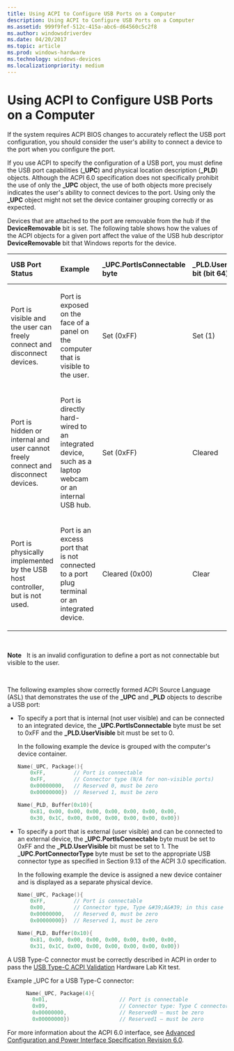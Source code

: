 ```yaml
---
title: Using ACPI to Configure USB Ports on a Computer
description: Using ACPI to Configure USB Ports on a Computer
ms.assetid: 999f9fef-512c-415a-abc6-d64560c5c2f8
ms.author: windowsdriverdev
ms.date: 04/20/2017
ms.topic: article
ms.prod: windows-hardware
ms.technology: windows-devices
ms.localizationpriority: medium
---
```


# Using ACPI to Configure USB Ports on a Computer


If the system requires ACPI BIOS changes to accurately reflect the USB port configuration, you should consider the user's ability to connect a device to the port when you configure the port.

If you use ACPI to specify the configuration of a USB port, you must define the USB port capabilities (**_UPC**) and physical location description (**_PLD**) objects. Although the ACPI 6.0 specification does not specifically prohibit the use of only the **_UPC** object, the use of both objects more precisely indicates the user's ability to connect devices to the port. Using only the **_UPC** object might not set the device container grouping correctly or as expected.

Devices that are attached to the port are removable from the hub if the **DeviceRemovable** bit is set. The following table shows how the values of the ACPI objects for a given port affect the value of the USB hub descriptor **DeviceRemovable** bit that Windows reports for the device.

<table>
<colgroup>
<col width="20%" />
<col width="20%" />
<col width="20%" />
<col width="20%" />
<col width="20%" />
</colgroup>
<thead>
<tr class="header">
<th align="left">USB Port Status</th>
<th align="left">Example</th>
<th align="left">_UPC.PortIsConnectable byte</th>
<th align="left">_PLD.UserVisible bit (bit 64)</th>
<th align="left">Resulting DeviceRemovable Bit Value</th>
</tr>
</thead>
<tbody>
<tr class="odd">
<td align="left"><p>Port is visible and the user can freely connect and disconnect devices.</p></td>
<td align="left"><p>Port is exposed on the face of a panel on the computer that is visible to the user.</p></td>
<td align="left"><p>Set (0xFF)</p></td>
<td align="left"><p>Set (1)</p></td>
<td align="left"><p>Set</p></td>
</tr>
<tr class="even">
<td align="left"><p>Port is hidden or internal and user cannot freely connect and disconnect devices.</p></td>
<td align="left"><p>Port is directly hard-wired to an integrated device, such as a laptop webcam or an internal USB hub.</p></td>
<td align="left"><p>Set (0xFF)</p></td>
<td align="left"><p>Cleared</p></td>
<td align="left"><p>Cleared</p></td>
</tr>
<tr class="odd">
<td align="left"><p>Port is physically implemented by the USB host controller, but is not used.</p></td>
<td align="left"><p>Port is an excess port that is not connected to a port plug terminal or an integrated device.</p></td>
<td align="left"><p>Cleared (0x00)</p></td>
<td align="left"><p>Clear</p></td>
<td align="left"><p>Cleared</p></td>
</tr>
</tbody>
</table>

 

**Note**   It is an invalid configuration to define a port as not connectable but visible to the user.

 

The following examples show correctly formed ACPI Source Language (ASL) that demonstrates the use of the **_UPC** and **_PLD** objects to describe a USB port:

-   To specify a port that is internal (not user visible) and can be connected to an integrated device, the **_UPC.PortIsConnectable** byte must be set to 0xFF and the **_PLD.UserVisible** bit must be set to 0.

    In the following example the device is grouped with the computer's device container.

    ```cpp
    Name(_UPC, Package(){
        0xFF,         // Port is connectable
        0xFF,         // Connector type (N/A for non-visible ports)
        0x00000000,   // Reserved 0, must be zero
        0x00000000})  // Reserved 1, must be zero

    Name(_PLD, Buffer(0x10){
        0x81, 0x00, 0x00, 0x00, 0x00, 0x00, 0x00, 0x00,
        0x30, 0x1C, 0x00, 0x00, 0x00, 0x00, 0x00, 0x00})
    ```

-   To specify a port that is external (user visible) and can be connected to an external device, the **_UPC.PortIsConnectable** byte must be set to 0xFF and the **_PLD.UserVisible** bit must be set to 1. The _**UPC**.**PortConnectorType** byte must be set to the appropriate USB connector type as specified in Section 9.13 of the ACPI 3.0 specification.

    In the following example the device is assigned a new device container and is displayed as a separate physical device.

    ```cpp
    Name(_UPC, Package(){
        0xFF,         // Port is connectable
        0x00,         // Connector type, Type &#39;A&#39; in this case
        0x00000000,   // Reserved 0, must be zero
        0x00000000})  // Reserved 1, must be zero

    Name(_PLD, Buffer(0x10){
        0x81, 0x00, 0x00, 0x00, 0x00, 0x00, 0x00, 0x00,
        0x31, 0x1C, 0x00, 0x00, 0x00, 0x00, 0x00, 0x00})
    ```
    
A USB Type-C connector must be correctly described in ACPI in order to pass the [USB Type-C ACPI Validation](https://msdn.microsoft.com/library/windows/hardware/mt770585(v=vs.85).aspx) Hardware Lab Kit test.

Example _UPC for a USB Type-C connector:
```cpp
      Name(_UPC, Package(4){
        0x01,                       // Port is connectable
        0x09,                       // Connector type: Type C connector - USB2 and SS with Switch
        0x00000000,                 // Reserved0 – must be zero
        0x00000000})                // Reserved1 – must be zero
```

For more information about the ACPI 6.0 interface, see [Advanced Configuration and Power Interface Specification Revision 6.0](http://go.microsoft.com/fwlink/?LinkId=827852).

 

 





